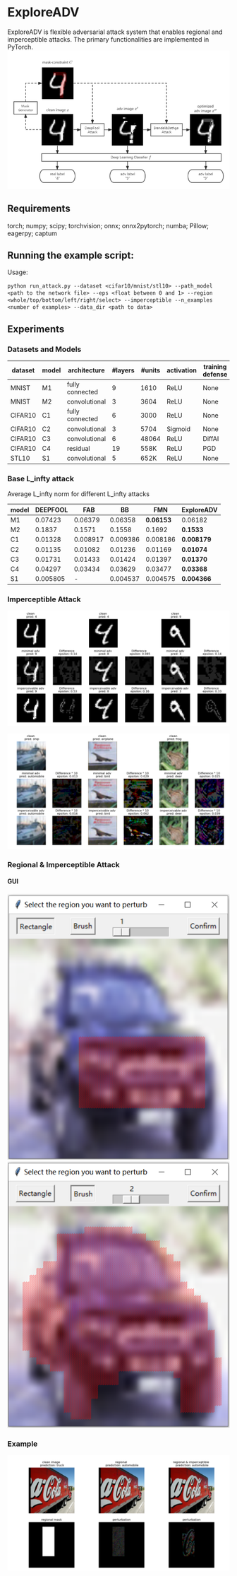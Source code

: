 # ExploreADV

ExploreADV is flexible adversarial attack system that enables regional and imperceptible attacks. The primary functionalities are implemented in PyTorch.
![workflow](images/workflow.png)

## Requirements

torch; numpy; scipy; torchvision; onnx; onnx2pytorch; numba; Pillow; eagerpy; captum

## Running the example script:

Usage: 
```
python run_attack.py --dataset <cifar10/mnist/stl10> --path_model <path to the network file> --eps <float between 0 and 1> --region <whole/top/bottom/left/right/select> --imperceptible --n_examples <number of examples> --data_dir <path to data>
```

## Experiments

### Datasets and Models

| dataset | model | architecture | \#layers | #units | activation | training defense | accuracy |
| ---- | ---- | ---- | ---- | ---- | ---- | ---- | ---- |
| MNIST | M1 | fully connected | 9 | 1610 | ReLU | None | 0.95 |
| MNIST | M2 | convolutional | 3 | 3604 | ReLU | None | 0.98 |
| CIFAR10 | C1 | fully connected | 6 | 3000 | ReLU | None | 0.56 |
| CIFAR10  | C2 | convolutional | 3 | 5704 | Sigmoid | None | 0.55 |
| CIFAR10  | C3 | convolutional | 6 | 48064 | ReLU | DiffAI | 0.51 |
| CIFAR10  | C4 | residual | 19 | 558K | ReLU | PGD | 0.82 |
| STL10 | S1 | convolutional | 5 | 652K | ReLU | None | 0.77 |

### Base L_infty attack

Average L_infty norm for different L_infty attacks

| model | DEEPFOOL | FAB | BB | FMN | **ExploreADV** |
| ---- | ---- | ---- | ---- | ---- | ---- |
| M1 | 0.07423 | 0.06379 | 0.06358 | **0.06153** | 0.06182 |
| M2 | 0.1837 | 0.1571 | 0.1558 | 0.1692 | **0.1533** |
| C1 | 0.01328 | 0.008917 | 0.009386 | 0.008186 | **0.008179** |
| C2 | 0.01135 | 0.01082 | 0.01236 | 0.01169 | **0.01074** |
| C3 | 0.01731 | 0.01433 | 0.01424 | 0.01397 | **0.01370** |
| C4 | 0.04297 | 0.03434 | 0.03629 | 0.03477 | **0.03368** |
| S1 | 0.005805 | - |  0.004537 | 0.004575 | **0.004366** |

### Imperceptible Attack

![mnist_imperc](images/mnist_imperc.png)

![cifar10_resnet18_imperc](images/cifar10_resnet18_imperc.png)

### Regional & Imperceptible Attack

#### GUI
![rect_mask](images/rect_mask.png)
![brush_mask](images/brush_mask.png)

### Example

![regional&imperceptible](images/regional&imperceptible.png)